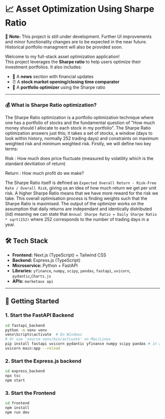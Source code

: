 # 📈 Asset Optimization Using Sharpe Ratio

🚧 **Note:** This project is still under development. Further UI improvements and minor functionality changes are to be expected in the near future. Historical portfolio managment will also be provided soon.  

Welcome to my full-stack asset optimization application!  
This project leverages the **Sharpe ratio** to help users optimize their investment portfolios. It also includes:

- 📰 A **news** section with financial updates  
- ⏰ A **stock market opening/closing time comparator**  
- 💼 A **portfolio optimizer** using the Sharpe ratio


---

### 💰 What is Sharpe Ratio optimization? 

The Sharpe Ratio optimization is a portfolio optimization technique where one has a portfolio of stocks and the fundamental question of "How much money should I allocate to each stock in my portfolio". The Sharpe Ratio optimization answers just this; it takes a set of stocks, a window (days to look within history, normally 252 trading days) and constraints on maximum weighted risk and minimum weighted risk. Firstly, we will define two key terms:

Risk : How much does price fluctuate (measured by volatility which is the standard devitiation of return)

Return : How much profit do we make? 

The Sharpe Ratio itself is defined as ``` Expected Overall Return - Risk-Free Rate / Overall Risk ```, giving us an idea of how much return we get per unit risk. A higher Sharpe Ratio means that we have more reward for the risk we take. This overall optimisation process is finding weights such that the Sharpe Ratio is maximised. The output of the optimizer works on the assumption that daily returns are independant and identically distributed (iid) meaning we can state that ```Annual Sharpe Ratio = Daily Sharpe Ratio * sqrt(252)``` where 252 corresponds to the number of trading days in a year.

## 🛠️ Tech Stack

- **Frontend:** Next.js (TypeScript) + Tailwind CSS  
- **Backend:** Express.js (TypeScript)  
- **Microservice:** Python + FastAPI  
- **Libraries:** `yfinance`, `numpy`, `scipy`, `pandas`, `fastapi`, `uvicorn`, `pydantic`,`Charts.js`
- **APIs:** `marketaux api`

---

## 🚀 Getting Started

### 1. Start the FastAPI Backend

```bash
cd fastapi_backend
python -m venv venv
venv\Scripts\activate  # On Windows
# Or use 'source venv/bin/activate' on Mac/Linux
pip install fastapi uvicorn pydantic yfinance numpy scipy pandas # in addition, make sure to use a market aux api key and replace this in main.py
uvicorn main:app --reload
```

### 2. Start the Express.js backend

```bash
cd express_backend
npx tsc
npm start
```

### 3. Start the Frontend

```bash
cd frontend
npm install
npm run dev
```

